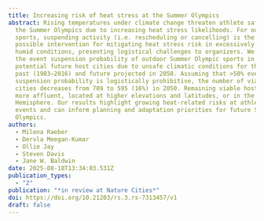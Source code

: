 ```yaml
---
title: Increasing risk of heat stress at the Summer Olympics
abstract: Rising temperatures under climate change threaten athlete safety at
  the Summer Olympics due to increasing heat stress likelihoods. For outdoor
  sports, suspending activity (i.e. rescheduling or cancelling) is the only
  possible intervention for mitigating heat stress risk in excessively hot or
  humid conditions, presenting logistical challenges to organizers. We evaluate
  the event suspension probability of outdoor Summer Olympic sports in past and
  potential future host cities due to unsafe climatic conditions for the recent
  past (1983–2016) and future projected in 2050. Assuming that >50% event
  suspension probability is logistically prohibitive, the number of viable host
  cities decreases from 709 to 595 (16%) in 2050. Remaining viable hosts are
  more affluent, located at higher elevations and latitudes, or in the Southern
  Hemisphere. Our results highlight growing heat-related risks at athletic
  events and can inform planning and adaptation priorities for future Summer
  Olympics.
authors:
  - Milena Raeber
  - Dervla Meegan-Kumar
  - Ollie Jay
  - Steven Davis
  - Jane W. Baldwin
date: 2025-08-18T13:34:03.531Z
publication_types:
  - "2"
publication: "*in review at Nature Cities*"
doi: https://doi.org/10.21203/rs.3.rs-7313457/v1
draft: false
---
```

